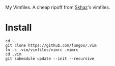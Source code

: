 My Vimfiles. A cheap ripoff from [Skhaz](http://github.com/skhaz/vimfiles)'s vimfiles.

Install
=======

```
cd ~
git clone https://github.com/fungos/.vim
ln -s .vim/vimfiles/vimrc .vimrc
cd .vim
git submodule update --init --recursive
```
